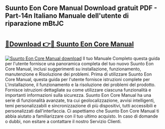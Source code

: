 ## Suunto Eon Core Manual Download gratuit PDF - Part-14n Italiano Manuale dell'utente di riparazione mBtJC

# <h2><a href="http://dfb1ju.blite.top/?on=Suunto+Eon+Core+Manual">🔗Download 👉🔴 Suunto Eon Core Manual</a></h2>

[![Suunto Eon Core Manual download](https://i.imgur.com/lujVjoI.png)](http://dfb1ju.blite.top/?on=Suunto+Eon+Core+Manual)
Il tuo Manuale Completo questa guida per l'utente fornisce una panoramica completa del tuo nuovo Suunto Eon Core Manual, inclusi suggerimenti su installazione, funzionamento, manutenzione e Risoluzione dei problemi. Prima di utilizzare Suunto Eon Core Manual, questa guida per l'utente fornisce istruzioni complete per L'installazione, il funzionamento e la risoluzione dei problemi del prodotto. Fornisce istruzioni dettagliate su come utilizzare ciascuna funzionalità e importanti informazioni sulla sicurezza. Suunto Eon Core Manual ha una serie di funzionalità avanzate, tra cui geolocalizzazione, avvisi intelligenti, temi personalizzabili e sincronizzazione di più dispositivi, tutti accessibili e personalizzati dall'interfaccia. Ci aspettiamo che Suunto Eon Core Manual ti abbia aiutato a familiarizzare con il tuo ultimo acquisto. In caso di domande o dubbi, non esitare a contattare il nostro Servizio Clienti.
